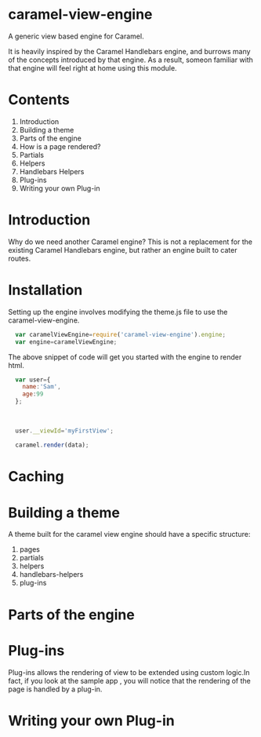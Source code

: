 caramel-view-engine
===================

A generic view based engine for Caramel.

It is heavily inspired by the Caramel Handlebars engine, and burrows many of the concepts introduced by that engine. As a result, someon familiar with that engine will feel right at home using this module. 

Contents
========
1. Introduction
2. Building a theme
2. Parts of the engine
3. How is a page rendered?
4. Partials
5. Helpers
6. Handlebars Helpers
7. Plug-ins
8. Writing your own Plug-in

Introduction
============
Why do we need another Caramel engine? This is not a replacement for the existing Caramel Handlebars engine, but rather an engine built to cater routes.

Installation
============
Setting up the engine involves modifying the theme.js file to use the caramel-view-engine.

```javascript
  var caramelViewEngine=require('caramel-view-engine').engine;
  var engine=caramelViewEngine;
```

The above snippet of code will get you started with the engine to render html. 

```javascript
  var user={
    name:'Sam',
    age:99
  };
  
  
  
  user.__viewId='myFirstView';
  
  caramel.render(data);
```

 

Caching
=======



Building a theme
================
A theme built for the caramel view engine should have a specific structure:

1. pages
2. partials
3. helpers
4. handlebars-helpers 
5. plug-ins


Parts of the engine
===================

Plug-ins
========
Plug-ins allows the rendering of view to be extended using custom logic.In fact, if you look at the sample app , you will notice that the rendering of the page is handled by a plug-in.

Writing your own Plug-in
========================


